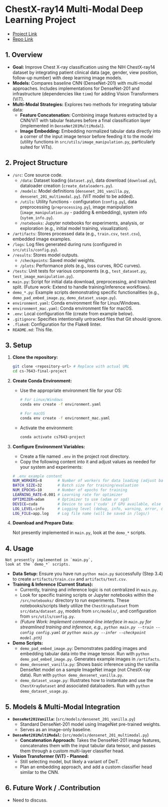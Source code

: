 # ChestX-ray14 Multi-Modal Deep Learning Project
- [Project Link](https://github.com/users/geekmdtravis/projects/4/views/1)
- [Repo Link](https://github.com/geekmdtravis/cs-7643-final-project)
## 1. Overview

*   **Goal:** Improve Chest X-ray classification using the NIH ChestX-ray14 dataset by integrating patient clinical data (age, gender, view position, follow-up number) with deep learning image models.
*   **Models:** Compares baseline CNN (DenseNet-201) with multi-modal approaches. Includes implementations for DenseNet-201 and infrastructure (dependencies like `timm`) for adding Vision Transformers (ViT).
*   **Multi-Modal Strategies:** Explores two methods for integrating tabular data:
    *   **Feature Concatenation:** Combining image features extracted by a CNN/ViT with tabular features before a final classification layer (implemented in `DenseNet201MultiModal`).
    *   **Image Embedding:** Embedding normalized tabular data directly into a corner of the input image tensor before feeding it to the model (utility functions in `src/utils/image_manipulation.py`, particularly suited for ViTs).

## 2. Project Structure

*   `/src`: Core source code.
    *   `/data`: Dataset loading (`dataset.py`), data download (`download.py`), dataloader creation (`create_dataloaders.py`).
    *   `/models`: Model definitions (`densenet_201_vanilla.py`, `densenet_201_multimodal.py`). (ViT model to be added).
    *   `/utils`: Utility functions - configuration (`config.py`), data preprocessing (`preprocessing.py`), image manipulation (`image_manipulation.py` - padding & embedding), system info (`sytem_info.py`).
    *   `/notebooks`: Jupyter notebooks for experiments, analysis, or exploration (e.g., initial model training, visualization).
*   `/artifacts`: Stores processed data (e.g., `train.csv`, `test.csv`), embedded image examples.
*   `/logs`: Log files generated during runs (configured in `src/utils/config.py`).
*   `/results`: Stores model outputs.
    *   `/checkpoints`: Saved model weights.
    *   `/plots`: Performance plots (e.g., loss curves, ROC curves).
*   `/tests`: Unit tests for various components (e.g., `test_dataset.py`, `test_image_manipulation.py`).
*   `main.py`: Script for initial data download, preprocessing, and train/test split. (Future work: Extend to handle training/inference workflows).
*   `demo_*.py`: Example scripts demonstrating specific functionalities (e.g., `demo_pad_embed_image.py`, `demo_dataset_usage.py`).
*   `environment.yaml`: Conda environment file for Linux/Windows.
*   `environment_mac.yaml`: Conda environment file for macOS.
*   `.env`: Local configuration file (create from example below).
*   `.gitignore`: Specifies intentionally untracked files that Git should ignore.
*   `.flake8`: Configuration for the Flake8 linter.
*   `README.md`: This file.

## 3. Setup

1.  **Clone the repository:**
    ```bash
    git clone <repository-url> # Replace with actual URL
    cd cs-7643-final-project
    ```
2.  **Create Conda Environment:**
    *   Use the appropriate environment file for your OS:
        ```bash
        # For Linux/Windows
        conda env create -f environment.yaml

        # For macOS
        conda env create -f environment_mac.yaml
        ```
    *   Activate the environment:
        ```bash
        conda activate cs7643-project
        ```
3.  **Configure Environment Variables:**
    *   Create a file named `.env` in the project root directory.
    *   Copy the following content into it and adjust values as needed for your system and experiments:
    ```bash
    # .env example content
    NUM_WORKERS=8       # Number of workers for data loading (adjust based on CPU cores)
    BATCH_SIZE=32       # Batch size for training/evaluation
    NUM_EPOCHS=10       # Number of epochs for training
    LEARNING_RATE=0.001 # Learning rate for optimizer
    OPTIMIZER=adam      # Optimizer to use (adam or sgd)
    DEVICE=cuda         # Device to use ('cuda' if GPU available, else 'cpu')
    LOG_LEVEL=info      # Logging level (debug, info, warning, error, critical)
    LOG_FILE=app.log    # Log file name (will be saved in /logs/)
    ```
4.  **Download and Prepare Data:**
    
    Not presently implemented in `main.py`, 
    look at the `demo_*` scripts.

## 4. Usage

    Not presently implemented in `main.py`, 
    look at the `demo_*` scripts.

*   **Data Setup:** Ensure you have run `python main.py` successfully (Step 3.4) to create `artifacts/train.csv` and `artifacts/test.csv`.
*   **Training & Inference (Current Status):**
    *   Currently, training and inference logic is not centralized in `main.py`.
    *   Look for specific training scripts or Jupyter notebooks within the `/src/notebooks/` directory to run experiments. These notebooks/scripts likely utilize the `ChestXrayDataset` from `src/data/dataset.py`, models from `src/models/`, and configuration from `src/utils/config.py`.
    *   *(Future Work: Implement command-line interface in `main.py` for streamlined training and inference, e.g., `python main.py --train --config config.yaml` or `python main.py --infer --checkpoint model.pth`)*
*   **Demo Scripts:**
    *   `demo_pad_embed_image.py`: Demonstrates padding images and embedding tabular data into the image tensor. Run with `python demo_pad_embed_image.py`. Generates example images in `/artifacts`.
    *   `demo_densenet_vanilla.py`: Shows basic inference using the vanilla DenseNet model on a sample ImageNet image (not ChestX-ray data). Run with `python demo_densenet_vanilla.py`.
    *   `demo_dataset_usage.py`: Illustrates how to instantiate and use the `ChestXrayDataset` and associated dataloaders. Run with `python demo_dataset_usage.py`.

## 5. Models & Multi-Modal Integration

*   **`DenseNet201Vanilla`:** (`src/models/densenet_201_vanilla.py`)
    *   Standard DenseNet-201 model using ImageNet pre-trained weights.
    *   Serves as an image-only baseline.
*   **`DenseNet201MultiModal`:** (`src/models/densenet_201_multimodal.py`)
    *   **Concatenation Approach:** Takes the DenseNet-201 image features, concatenates them with the input tabular data tensor, and passes them through a custom multi-layer classifier head.
*   **Vision Transformer (ViT) - Planned:**
    - Still selecting model, but likely a variant of DeiT.
    - Plan an embedding approach, and add a custom classifier head similar to the CNN. 

## 6. Future Work / .Contribution

*   Need to discuss. 